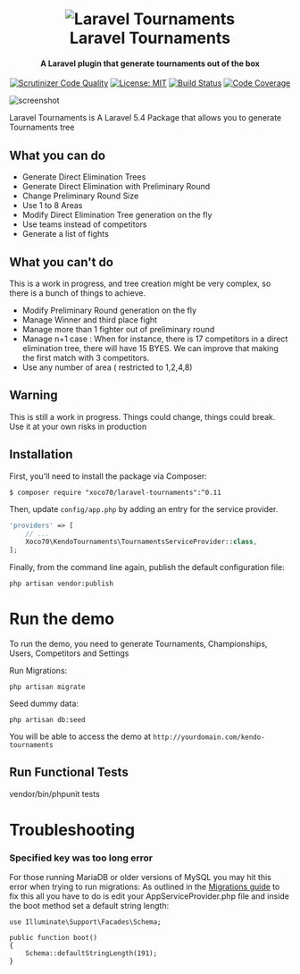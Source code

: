 <p align="center">
  <img src=""/>
</p>
<h1 align="center">
  <br>
  <img src="https://raw.githubusercontent.com/xoco70/laravel-tournaments/master/resources/assets/images/logo.png" alt="Laravel Tournaments">
  <br>
  Laravel Tournaments
  <br>
</h1>

<h4 align="center">A Laravel plugin that generate tournaments out of the box</h4>


<p align="center">
    <a href="https://scrutinizer-ci.com/g/xoco70/kendo-tournaments/?branch=master"><img src="https://camo.githubusercontent.com/d3f5c9de8adbb7fc3c18e44640c205c9d105f0ec/68747470733a2f2f7363727574696e697a65722d63692e636f6d2f672f786f636f37302f6b656e646f2d746f75726e616d656e74732f6261646765732f7175616c6974792d73636f72652e706e673f623d6d6173746572" alt="Scrutinizer Code Quality" data-canonical-src="https://scrutinizer-ci.com/g/xoco70/kendo-tournaments/badges/quality-score.png?b=master" style="max-width:100%;"></a>
    <a href="https://opensource.org/licenses/MIT"><img src="https://camo.githubusercontent.com/28ddbec0801282129302d6a51a9dd09b4c09c438/68747470733a2f2f696d672e736869656c64732e696f2f62616467652f4c6963656e73652d4d49542d627269676874677265656e2e7376673f7374796c653d666c61742d737175617265" alt="License: MIT" data-canonical-src="https://img.shields.io/badge/License-MIT-brightgreen.svg?style=flat-square" style="max-width:100%;"></a>
    <a href="https://scrutinizer-ci.com/g/xoco70/kendo-tournaments/badges/build.png?b=master"><img src="https://camo.githubusercontent.com/e1471ee47a70cb9663eb9f8b71707718451e83cc/68747470733a2f2f7363727574696e697a65722d63692e636f6d2f672f786f636f37302f6b656e646f2d746f75726e616d656e74732f6261646765732f6275696c642e706e673f623d6d6173746572" alt="Build Status" data-canonical-src="https://scrutinizer-ci.com/g/xoco70/kendo-tournaments/badges/build.png?b=master" style="max-width:100%;"></a>
    <a href="https://scrutinizer-ci.com/g/xoco70/kendo-tournaments/?branch=master"><img src="https://camo.githubusercontent.com/49b2a16d45e04d814850ed43ea432aea6d623121/68747470733a2f2f7363727574696e697a65722d63692e636f6d2f672f786f636f37302f6b656e646f2d746f75726e616d656e74732f6261646765732f636f7665726167652e706e673f623d6d6173746572" alt="Code Coverage" data-canonical-src="https://scrutinizer-ci.com/g/xoco70/kendo-tournaments/badges/coverage.png?b=master" style="max-width:100%;"></a>
</p>

![screenshot](https://raw.githubusercontent.com/xoco70/laravel-tournaments/master/resources/assets/images/laravel-tournaments.gif)

Laravel Tournaments is A Laravel 5.4 Package that allows you to generate Tournaments tree   
## What you can do

- Generate Direct Elimination Trees
- Generate Direct Elimination with Preliminary Round
- Change Preliminary Round Size
- Use 1 to 8 Areas
- Modify Direct Elimination Tree generation on the fly
- Use teams instead of competitors
- Generate a list of fights

## What you can't do

This is a work in progress, and tree creation might be very complex, so there is a bunch of things to achieve.  

- Modify Preliminary Round generation on the fly
- Manage Winner and third place fight
- Manage more than 1 fighter out of preliminary round
- Manage n+1 case : When for instance, there is 17 competitors in a direct elimination tree, there will have 15 BYES.
 We can improve that making the first match with 3 competitors.
- Use any number of area ( restricted to 1,2,4,8) 

## Warning

This is still a work in progress. Things could change, things could break. Use it at your own risks in production


## Installation

First, you'll need to install the package via Composer:

```shell
$ composer require "xoco70/laravel-tournaments":^0.11
```

Then, update `config/app.php` by adding an entry for the service provider.

```php
'providers' => [
    // ...
    Xoco70\KendoTournaments\TournamentsServiceProvider::class,
];
```

Finally, from the command line again, publish the default configuration file:

```shell
php artisan vendor:publish
```

# Run the demo

To run the demo, you need to generate Tournaments, Championships, Users, Competitors and Settings

Run Migrations:
```shell
php artisan migrate
```

Seed dummy data:
```shell
php artisan db:seed
```

You will be able to access the demo at `http://yourdomain.com/kendo-tournaments`


## Run Functional Tests

vendor/bin/phpunit tests

# Troubleshooting

### Specified key was too long error
For those running MariaDB or older versions of MySQL you may hit this error when trying to run migrations:
As outlined in the <a href="https://laravel.com/docs/master/migrations#creating-indexes">Migrations guide</a> to fix this all you have to do is edit your AppServiceProvider.php file and inside the boot method set a default string length:
```
use Illuminate\Support\Facades\Schema;

public function boot()
{
    Schema::defaultStringLength(191);
}
```